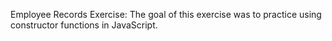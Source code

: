 Employee Records Exercise: 
    The goal of this exercise was to practice using constructor functions in JavaScript. 
